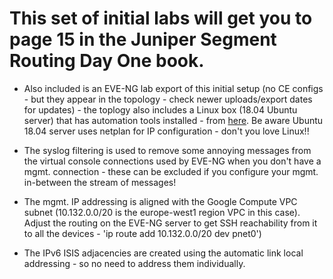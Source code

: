 # This set of initial labs will get you to page 15 in the Juniper Segment Routing Day One book.

* Also included is an EVE-NG lab export of this initial setup (no CE configs - but they appear in the topology - check newer uploads/export dates for updates) - the toplogy also includes a Linux box (18.04 Ubuntu server) that has automation tools installed - from [here](https://ipnet.xyz/2018/06/ubuntu-image-for-eve-ng-python-for-network-engineers/). Be aware Ubuntu 18.04 server uses netplan for IP configuration - don't you love Linux!!

* The syslog filtering is used to remove some annoying messages from the virtual console connections used by EVE-NG when you don't have a mgmt. connection - these can be excluded if you configure your mgmt. in-between the stream of messages!

* The mgmt. IP addressing is aligned with the Google Compute VPC subnet (10.132.0.0/20 is the europe-west1 region VPC in this case). Adjust the routing on the EVE-NG server to get SSH reachability from it to all the devices - 'ip route add 10.132.0.0/20 dev pnet0')

* The IPv6 ISIS adjacencies are created using the automatic link local addressing - so no need to address them individually.
